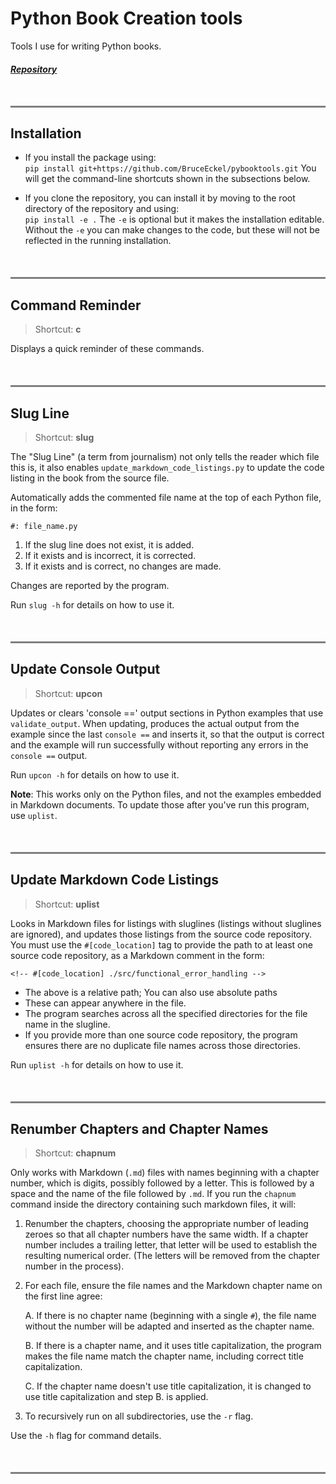 # Python Book Creation tools

Tools I use for writing Python books.

##### [Repository](https://github.com/BruceEckel/pybooktools)

<hr style="height:3px;border-width:0;color:gray;background-color:gray; margin-top:50px;">

## Installation

- If you install the package using:  
      ```
      pip install git+https://github.com/BruceEckel/pybooktools.git
      ```
  You will get the command-line shortcuts shown in the subsections below.

- If you clone the repository, you can install it by moving to the root
  directory of the repository and using:  
      ```
      pip install -e .
      ```
  The `-e` is optional but it makes the installation editable. Without the `-e` you
  can make changes to the code, but these will not be reflected in the running installation.

<hr style="height:3px;border-width:0;color:gray;background-color:gray; margin-top:50px;">

## Command Reminder

> Shortcut: **c**

Displays a quick reminder of these commands.

<hr style="height:3px;border-width:0;color:gray;background-color:gray; margin-top:50px;">

## Slug Line

> Shortcut: **slug**

The "Slug Line" (a term from journalism) not only tells the reader which file
this is, it also enables `update_markdown_code_listings.py` to update the
code listing in the book from the source file.

Automatically adds the commented file name at the top of each Python file,
in the form:

```text
#: file_name.py
```

1. If the slug line does not exist, it is added.
2. If it exists and is incorrect, it is corrected.
3. If it exists and is correct, no changes are made.

Changes are reported by the program.

Run `slug -h` for details on how to use it.

<hr style="height:3px;border-width:0;color:gray;background-color:gray; margin-top:50px;">

## Update Console Output

> Shortcut: **upcon**

Updates or clears 'console ==' output sections in Python examples that use
`validate_output`. When updating, produces the actual output from the example since
the last `console ==` and inserts it, so that the output is correct and the example
will run successfully without reporting any errors in the `console ==` output.

Run `upcon -h` for details on how to use it.

**Note**: This works only on the Python files, and not
the examples embedded in Markdown documents. To update those after
you've run this program, use `uplist`.

<hr style="height:3px;border-width:0;color:gray;background-color:gray; margin-top:50px;">

## Update Markdown Code Listings

> Shortcut: **uplist**

Looks in Markdown files for listings with sluglines (listings without sluglines are ignored),
and updates those listings from the source code repository.
You must use the `#[code_location]` tag to provide the path to at least one source code repository,
as a Markdown comment in the form:

```text
<!-- #[code_location] ./src/functional_error_handling -->
```

- The above is a relative path; You can also use absolute paths
- These can appear anywhere in the file.
- The program searches across all the specified directories for the file name in the slugline.
- If you provide more than one source code repository, the program ensures
  there are no duplicate file names across those directories.

Run `uplist -h` for details on how to use it.

<hr style="height:3px;border-width:0;color:gray;background-color:gray; margin-top:50px;">

## Renumber Chapters and Chapter Names

> Shortcut: **chapnum**

Only works with Markdown (`.md`) files with names beginning with a chapter number, which is digits, possibly followed by a letter.
This is followed by a space and the name of the file followed by `.md`.
If you run the `chapnum` command inside the directory containing such markdown files, it will:

1. Renumber the chapters, choosing the appropriate number of leading zeroes so that all chapter numbers have the same width.
    If a chapter number includes a trailing letter, that letter will be used to establish the resulting numerical order.
    (The letters will be removed from the chapter number in the process).

2. For each file, ensure the file names and the Markdown chapter name on the first line agree:

    A. If there is no chapter name (beginning with a single `#`), the file name without the number will be adapted and inserted as the chapter name.

    B. If there is a chapter name, and it uses title capitalization, the program makes the file name match the chapter name, including correct title capitalization.

    C. If the chapter name doesn't use title capitalization, it is changed to use title capitalization and step B. is applied.

3. To recursively run on all subdirectories, use the `-r` flag.

Use the `-h` flag for command details.

<hr style="height:3px;border-width:0;color:gray;background-color:gray; margin-top:50px;">
